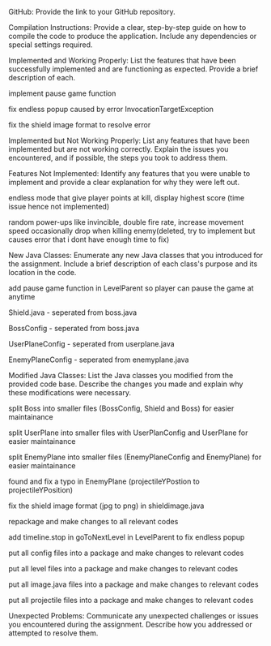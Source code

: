 GitHub: Provide the link to your GitHub repository.

Compilation Instructions: Provide a clear, step-by-step guide on how to compile the code to produce the application. Include any dependencies or special settings required.

Implemented and Working Properly: List the features that have been successfully implemented and are functioning as expected. Provide a brief description of each.

  implement pause game function

  fix endless popup caused by error InvocationTargetException

  fix the shield image format to resolve error

Implemented but Not Working Properly: List any features that have been implemented but are not working correctly. Explain the issues you encountered, and if possible, the steps you took to address them.

Features Not Implemented: Identify any features that you were unable to implement and provide a clear explanation for why they were left out.

  endless mode that give player points at kill, display highest score (time issue hence not implemented)

  random power-ups like invincible, double fire rate, increase movement speed occasionally drop when killing enemy(deleted, try to implement but causes error that i dont have enough time to fix)

New Java Classes: Enumerate any new Java classes that you introduced for the assignment. Include a brief description of each class's purpose and its location in the code.

  add pause game function in LevelParent so player can pause the game at anytime

  Shield.java - seperated from boss.java

  BossConfig - seperated from boss.java

  UserPlaneConfig - seperated from userplane.java

  EnemyPlaneConfig - seperated from enemyplane.java

Modified Java Classes: List the Java classes you modified from the provided code base. Describe the changes you made and explain why these modifications were necessary.

  split Boss into smaller files (BossConfig, Shield and Boss) for easier maintainance
  
  split UserPlane into smaller files with UserPlanConfig and UserPlane for easier maintainance

  split EnemyPlane into smaller files (EnemyPlaneConfig and EnemyPlane) for easier maintainance
  
  found and fix a typo in EnemyPlane (projectileYPostion to projectileYPosition)
  
  fix the shield image format (jpg to png) in shieldimage.java

  repackage and make changes to all relevant codes
  
  add timeline.stop in goToNextLevel in LevelParent to fix endless popup

  put all config files into a package and make changes to relevant codes

  put all level files into a package and make changes to relevant codes

  put all image.java files into a package and make changes to relevant codes
  
  put all projectile files into a package and make changes to relevant codes
  

Unexpected Problems: Communicate any unexpected challenges or issues you encountered during the assignment. Describe how you addressed or attempted to resolve them.
